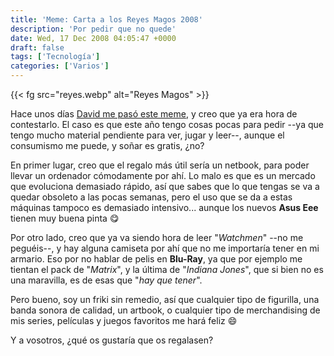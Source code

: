 ```yaml
---
title: 'Meme: Carta a los Reyes Magos 2008'
description: 'Por pedir que no quede'
date: Wed, 17 Dec 2008 04:05:47 +0000
draft: false
tags: ['Tecnología']
categories: ['Varios']
---
```


{{< fg src="reyes.webp" alt="Reyes Magos" >}}

Hace unos días [David me pasó este meme](http://www.pisitoenmadrid.com/blog/2008/12/meme-carta-a-los-reyes-magos-2008/), y creo que ya era hora de contestarlo. El caso es que este año tengo cosas pocas para pedir --ya que tengo mucho material pendiente para ver, jugar y leer--, aunque el consumismo me puede, y soñar es gratis, ¿no?

En primer lugar, creo que el regalo más útil sería un netbook, para poder llevar un ordenador cómodamente por ahí. Lo malo es que es un mercado que evoluciona demasiado rápido, así que sabes que lo que tengas se va a quedar obsoleto a las pocas semanas, pero el uso que se da a estas máquinas tampoco es demasiado intensivo... aunque los nuevos **Asus Eee** tienen muy buena pinta :yum:

Por otro lado, creo que ya va siendo hora de leer "_Watchmen_" --no me peguéis--, y hay alguna camiseta por ahí que no me importaría tener en mi armario. Eso por no hablar de pelis en **Blu-Ray**, ya que por ejemplo me tientan el pack de "_Matrix_", y la última de "_Indiana Jones_", que si bien no es una maravilla, es de esas que "_hay que tener_".

Pero bueno, soy un friki sin remedio, así que cualquier tipo de figurilla, una banda sonora de calidad, un artbook, o cualquier tipo de merchandising de mis series, películas y juegos favoritos me hará feliz :smile:

Y a vosotros, ¿qué os gustaría que os regalasen?